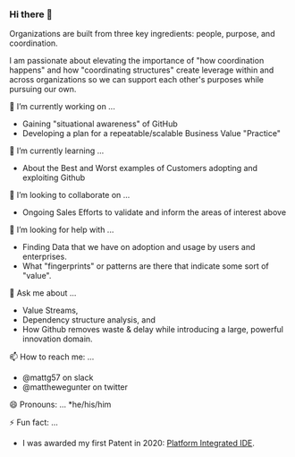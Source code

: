 ### Hi there 👋

<!--
**MattG57/MattG57** is a ✨ _special_ ✨ repository because its `README.md` (this file) appears on your GitHub profile. -->

Organizations are built from three key ingredients: people, purpose, and coordination.

I am passionate about elevating the importance of "how coordination happens" and how "coordinating structures" create leverage within and across organizations so we can support each other's purposes while pursuing our own.

 🔭 I’m currently working on ...

* Gaining "situational awareness" of GitHub
* Developing a plan for a repeatable/scalable Business Value "Practice"

 🌱 I’m currently learning ...
* About the Best and Worst examples of Customers adopting and exploiting Github

 👯 I’m looking to collaborate on ...
* Ongoing Sales Efforts to validate and inform the areas of interest above

 🤔 I’m looking for help with ...
* Finding Data that we have on adoption and usage by users and enterprises.
* What "fingerprints" or patterns are there that indicate some sort of "value".

 💬 Ask me about ...
* Value Streams, 
* Dependency structure analysis, and 
* How Github removes waste & delay while introducing a large, powerful innovation domain.

 📫 How to reach me: ...
* @mattg57 on slack
* @matthewegunter on twitter

 😄 Pronouns: ...
*he/his/him

 ⚡ Fun fact: ...
* I was awarded my first Patent in 2020: [Platform Integrated IDE](https://patft.uspto.gov/netacgi/nph-Parser?Sect1=PTO1&Sect2=HITOFF&d=PALL&p=1&u=%2Fnetahtml%2FPTO%2Fsrchnum.htm&r=1&f=G&l=50&s1=10,841,185.PN.&OS=PN/10,841,185&RS=PN/10,841,185).

